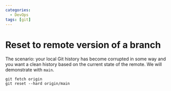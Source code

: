 ```yaml
---
categories:
  - DevOps
tags: [git]
---
```


# Reset to remote version of a branch

The scenario: your local Git history has become corrupted in some way and you want a clean history based on the current state of the remote. We will demonstrate with `main`.

```
git fetch origin
git reset --hard origin/main
```
